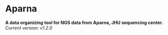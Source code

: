 # Aparna
**A data organizing tool for NGS data from Aparna, JHU sequencing center.**    
*Current version: v1.2.0*
